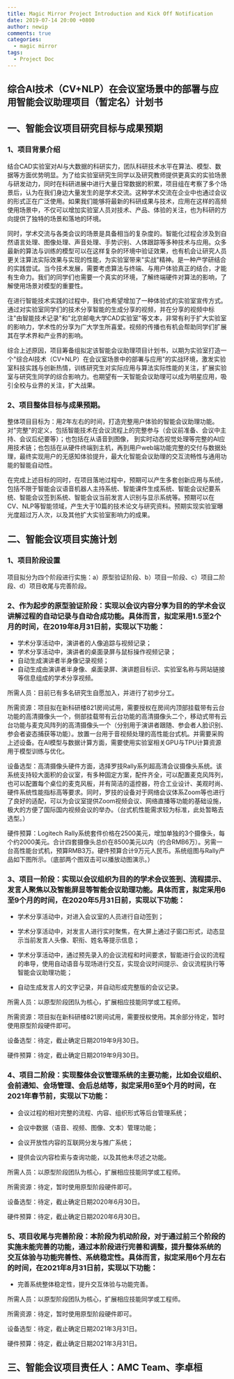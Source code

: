 ```yaml
---
title: Magic Mirror Project Introduction and Kick Off Notification
date: 2019-07-14 20:00 +0800
author: newip
comments: true
categories:
  - magic mirror
tags:
  - Project Doc
---
```


## 综合AI技术（CV+NLP）在会议室场景中的部署与应用智能会议助理项目（暂定名）计划书

## 一、智能会议项目研究目标与成果预期

### 1、项目背景介绍

结合CAD实验室对AI与大数据的科研实力，团队科研技术水平在算法、模型、数据等方面优势明显。为了给实验室研究生同学以及研究教师提供更真实的实验场景与研发动力，同时在科研进展中进行大量日常数据的积累，项目组在考察了多个场景后，认为在我们身边大量发生的是学术交流。这种学术交流在企业中也通过会议的形式正在广泛使用。如果我们能够将最新的科研成果与技术，应用在这样的高频使用场景中，不仅可以增加实验室人员对技术、产品、体验的关注，也为科研的方向提供了独特的场景和落地的环境。

同时，学术交流与各类会议的场景是具备相当的复杂度的。智能化过程会涉及到自然语言处理、图像处理、声音处理、手势识别、人体跟踪等多种技术与应用。众多最新的算法与训练的模型可以在这样复杂的环境中验证效果，也有机会让研究人员更关注算法实际效果与实现的性能，为实验室带来&quot;实战&quot;精神。是一种产学研结合的实践尝试。当今技术发展，需要考虑算法与终端、与用户体验真正的结合，才能有生命力。我们的同学们也需要一个真实的环境，了解终端硬件对算法的影响，了解使用场景对模型的重要性。

在进行智能技术实践的过程中，我们也希望增加了一种体验式的实验室宣传方式。通过对实验室同学们的技术分享智能的生成分享的视频，并在分享的视频中标注&quot;由智能技术记录&quot;和&quot;北京邮电大学CAD实验室&quot;等文本，非常有利于扩大实验室的影响力，学术性的分享为广大学生所喜爱。视频的传播也有机会帮助同学们扩展其在学术界和产业界的影响。

综合上述原因，项目筹备组拟定该智能会议助理项目计划书，以期为实验室打造一个&quot;综合AI技术（CV+NLP）在会议室场景中的部署与应用&quot;的实战环境，激发实验室科技实践与创新热情，训练研究生对实际应用与算法实际性能的关注，扩展实验室与研究生同学的综合影响力。也期望有一天智能会议助理可以成为明星应用，吸引全校与业界的关注，扩大战果。

### 2、项目整体目标与成果预期。

整体项目目标为：用2年左右的时间，打造完整用户体验的智能会议助理功能。对&quot;完整&quot;的定义，包括智能技术在会议流程上的完整参与（会议前准备、会议中主持、会议后纪要等）；也包括在从语音到图像， 到实时动态视觉处理等完整的AI应用技术链；也包括在从硬件终端到主机，再到用户web端功能完整的交付与数据处理，最终实现用户的无感知体验提升，最大化智能会议助理的交互流畅性与通用功能的智能自动性。

在完成上述目标的同时，在项目落地过程中，预期可以产生多套创新应用与系统，包括不限于智能会议语音机器人主持系统、智能课件生成系统、智能会议纪要系统、智能会议签到系统、智能会议当前发言人识别与显示系统等。预期可以在CV、NLP等智能领域，产生大于10篇的技术论文与研究资料。预期实现实验室曝光度超过万人次，以及其他扩大实验室影响力的成果。

## 二、智能会议项目实施计划

### 1、项目阶段设置

项目拟分为四个阶段进行实施：a）原型验证阶段、b）项目一阶段、c）项目二阶段、d）项目收尾与完善阶段。

### 2、作为起步的原型验证阶段：实现以会议内容分享为目的的学术会议讲解过程的自动记录与自动合成功能。具体而言，拟定采用1.5至2个月的时间，在2019年8月31日前，实现以下功能：

- 学术分享活动中，演讲者的人像追踪与视频记录；
- 学术分享活动中，演讲者的桌面录屏与鼠标操作视频记录；
- 自动生成演讲者半身像记录视频；
- 自动生成由演讲者半身像、桌面录屏、演讲题目标识、实验室名称与网站链接等信息组成的学术分享视频。

所需人员：目前已有多名研究生自愿加入，并进行了初步分工。

所需资源：项目拟在新科研楼821房间试用，需要授权在房间内顶部挂载带有云台功能的高清摄像头一个，侧部挂载带有云台功能的高清摄像头二个，移动式带有云台功能与麦克风阵列的高清摄像头一个（分别用于演讲者跟随、参会者人脸识别、参会者姿态捕获等功能）。放置一台用于音视频处理的高性能台式机。并需要采购上述设备。在AI模型与数据计算方面，需要使用实验室相关GPU与TPU计算资源用于模型训练与优化。

设备选型：高清摄像头硬件方面，选择罗技Rally系列超高清会议摄像头系统。该系统支持较大面积的会议室，有多种固定方案，配件齐全，可以配置麦克风阵列，也可以配置每个桌位的麦克风板，并有简洁的遥控器，符合工业设计、美观时尚、硬件系统性能指标高等要求。同时，罗技的设备对于网络会议体系Zoom等也进行了良好的适配，可以为会议室提供Zoom视频会议、网络直播等功能的基础设施，极大的方便了国际国内视频会议的举办。（台式机性能需求较为标准，此处暂略去选型。）

硬件预算：Logitech Rally系统套件价格在2500美元，增加单独的3个摄像头，每个约2000美元。合计四套摄像头总价在8500美元以内（约合RMB6万）。另需一台高性能台式机，预算RMB3万。硬件预算合计9万元人民币。系统组图与Rally产品如下图所示。（底部两个图双击可以播放动图演示。）

### 3、项目一阶段：实现以会议组织为目的的学术会议签到、流程提示、发言人聚焦以及智能屏显等智能会议助理功能。具体而言，拟定采用6至9个月的时间，在2020年5月31日前，实现以下功能：

- 学术分享活动中，对进入会议室的人员进行自动签到；

- 学术分享活动中，对发言人进行实时聚焦，在大屏上通过子窗口形式，动态显示当前发言人头像、职衔、姓名等提示信息；

- 学术分享活动中，通过预先录入的会议流程和时间要求，智能进行会议的流程的串导，使用自动语音与现场进行交互，实现会议时间提示、会议流程执行等智能会议助理功能；

- 自动生成发言人的文字记录，并自动形成完整版的会议记录。

所需人员：以原型阶段团队为核心，扩展相应技能同学或工程师。

所需资源：项目拟在新科研楼821房间试用，需要授权使用。其余部分待定，暂时使用原型阶段硬件即可。

设备选型：待定，截止确定日期2019年9月30日。

硬件预算：待定，截止确定日期2019年9月30日。

### 4、项目二阶段：实现整体会议管理系统的主要功能，比如会议组织、会前通知、会场管理、会后总结等，拟定采用6至9个月的时间，在2021年春节前，实现以下功能：

- 会议过程的相对完整的流程、内容、组织形式等后台管理系统；

- 会议中数据（语音、视频、图像、文本）管理功能；

- 会议开放性内容的互联网分发与推广系统；

- 提供会议内容检索与查询功能，以及其他未尽述之功能。

所需人员：以原型阶段团队为核心，扩展相应技能同学或工程师。

所需资源：待定，暂时使用原型阶段硬件即可。

设备选型：待定，截止确定日期2020年6月30日。

硬件预算：待定，截止确定日期2020年6月30日。

### 5、项目收尾与完善阶段：本阶段为机动阶段，对于通过前三个阶段的实施未能完善的功能，通过本阶段进行完善和调整，提升整体系统的交互体验与功能完善性、系统稳定性。具体而言，拟定采用6个月左右的时间，在2021年8月31日前，实现以下功能：

- 完善系统整体稳定性，提升交互体验与功能完善。

所需人员：以原型阶段团队为核心，扩展相应技能同学或工程师。

所需资源：待定，暂时使用原型阶段硬件即可。

设备选型：待定，截止确定日期2021年3月31日。

硬件预算：待定，截止确定日期2021年3月31日。

## 三、智能会议项目责任人：AMC Team、李卓桓
